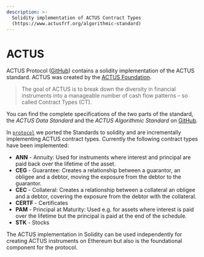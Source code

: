 ```yaml
---
description: >-
  Solidity implementation of ACTUS Contract Types
  (https://www.actusfrf.org/algorithmic-standard)
---
```


# ACTUS

ACTUS Protocol \([GitHub](https://github.com/atpar/ap-monorepo/tree/master)\) contains a solidity implementation of the ACTUS standard. ACTUS was created by the [ACTUS Foundation](https://www.actusfrf.org). 

> The goal of ACTUS is to break down the diversity in financial instruments into a manageable number of cash flow patterns – so called Contract Types \(CT\).

You can find the complete specifications of the two parts of the standard, the _ACTUS Data Standard_ and the _ACTUS Algorithmic Standard_ on [GitHub](https://github.com/actusfrf).

In [`protocol`](https://github.com/atpar/ap-monorepo/tree/master/packages/protocol) we ported the Standards to solidity and are incrementally implementing ACTUS contract types. Currently the following contract types have been implemented:

* **ANN** - Annuity: Used for instruments where interest and principal are paid back over the lifetime of the asset.
* **CEG** - Guarantee: Creates a relationship between a guarantor, an obligee and a debtor, moving the exposure from the debtor to the guarantor.
* **CEC** - Collateral: Creates a relationship between a collateral an obligee and a debtor, covering the exposure from the debtor with the collateral.
* **CERTF** - Certificates
* **PAM** - Principal at Maturity: Used e.g. for assets where interest is paid over the lifetime but the principal is paid at the end of the schedule.
* **STK** - Stocks

The ACTUS implementation in Solidity can be used independently for creating ACTUS instruments on Ethereum but also is the foundational component for the protocol.





